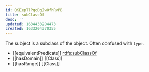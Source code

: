 ```yaml
---
id: QKEepTlPqcDgJw0fhRvPB
title: subClassOf
desc: ''
updated: 1634433284473
created: 1633204370355
---
```


The subject is a subclass of the object. Often confused with `type`.

- [[equivalentPredicate]] [rdfs:subClassOf](http://www.w3.org/2000/01/rdf-schema#subClassOf)
- [[hasDomain]] [[Class]]
- [[hasRange]] [[Class]]